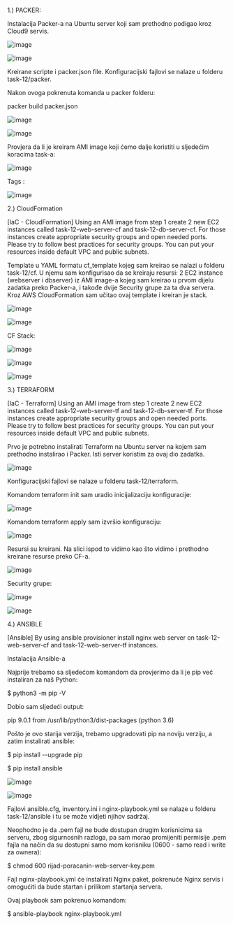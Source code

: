 1.) PACKER:



Instalacija Packer-a na Ubuntu server koji sam prethodno podigao kroz Cloud9 servis.

![image](https://github.com/farisduda/Faris-Cakal-devops-mentorship/assets/39408064/86ed0843-ba88-46d7-9531-41ef4ba574b2)



![image](https://github.com/farisduda/Faris-Cakal-devops-mentorship/assets/39408064/2216fce9-9c9a-4a01-96a1-cf698144114b)

Kreirane scripte i packer.json file. Konfiguracijski fajlovi se nalaze u folderu task-12/packer.

Nakon ovoga pokrenuta komanda u packer folderu:

packer build packer.json


![image](https://github.com/farisduda/Faris-Cakal-devops-mentorship/assets/39408064/29b9d643-41a9-4ca9-a963-bb7cffca2aa8)




![image](https://github.com/farisduda/Faris-Cakal-devops-mentorship/assets/39408064/0d05b65f-822a-4de2-8952-af9c2fa29873)





Provjera da li je kreiram AMI image koji ćemo dalje koristiti u sljedećim koracima task-a:




![image](https://github.com/farisduda/Faris-Cakal-devops-mentorship/assets/39408064/e4082c0b-e52b-4a97-8757-0e36c327363b)




Tags :



![image](https://github.com/farisduda/Faris-Cakal-devops-mentorship/assets/39408064/deaacaf6-f489-437e-a30b-d855d7ff0bc8)


2.) CloudFormation

[IaC - CloudFormation] Using an AMI image from step 1 create 2 new EC2 instances called task-12-web-server-cf and task-12-db-server-cf. For those instances create appropriate security groups and open needed ports. Please try to follow best practices for security groups. You can put your resources inside default VPC and public subnets.


Template u YAML formatu cf_template kojeg sam kreirao se nalazi u folderu task-12/cf. U njemu sam konfigurisao da se kreiraju resursi: 2 EC2 instance (webserver i dbserver) iz AMI image-a kojeg sam kreirao u prvom dijelu zadatka preko Packer-a, i takođe dvije Security grupe za ta dva servera.
Kroz AWS CloudFormation sam učitao ovaj template i kreiran je stack.



![image](https://github.com/farisduda/Faris-Cakal-devops-mentorship/assets/39408064/37e51960-6c09-4f7d-b209-45d437328ba1)



![image](https://github.com/farisduda/Faris-Cakal-devops-mentorship/assets/39408064/95dc0995-2a42-46bc-bfca-dedf0a1c9ac3)



CF Stack:



![image](https://github.com/farisduda/Faris-Cakal-devops-mentorship/assets/39408064/746cc1c6-12b5-4bb7-aedc-83b23f0a3aa8)




![image](https://github.com/farisduda/Faris-Cakal-devops-mentorship/assets/39408064/bf6c24b4-6c74-4f03-8fbe-c4d71e632c4f)




![image](https://github.com/farisduda/Faris-Cakal-devops-mentorship/assets/39408064/73481e97-3c42-468a-a5bb-6def5a6f16e4)



3.) TERRAFORM

[IaC - Terraform] Using an AMI image from step 1 create 2 new EC2 instances called task-12-web-server-tf and task-12-db-server-tf. For those instances create appropriate security groups and open needed ports. Please try to follow best practices for security groups. You can put your resources inside default VPC and public subnets.


Prvo je potrebno instalirati Terraform na Ubuntu server na kojem sam prethodno instalirao i Packer. Isti server koristim za ovaj dio zadatka.

![image](https://github.com/farisduda/Faris-Cakal-devops-mentorship/assets/39408064/a148fdcd-391d-41a9-8e36-419378750f6b)



Konfiguracijski fajlovi se nalaze u folderu task-12/terraform.


Komandom terraform init sam uradio inicijalizaciju konfiguracije:


![image](https://github.com/farisduda/Faris-Cakal-devops-mentorship/assets/39408064/48a1b2c1-e9f0-4ee9-9b21-14fb328c8172)


Komandom terraform apply sam izvršio konfiguraciju:



![image](https://github.com/farisduda/Faris-Cakal-devops-mentorship/assets/39408064/5d7bdfe8-5a3e-43f6-ba6d-ba81b5b6aba2)


Resursi su kreirani. Na slici ispod to vidimo kao što vidimo i prethodno kreirane resurse preko CF-a.



![image](https://github.com/farisduda/Faris-Cakal-devops-mentorship/assets/39408064/6b6bf024-4857-497e-b387-3b3659bbbeb3)


Security grupe:


![image](https://github.com/farisduda/Faris-Cakal-devops-mentorship/assets/39408064/8ac6673b-5f73-471b-bf76-c2c2b8d70177)



![image](https://github.com/farisduda/Faris-Cakal-devops-mentorship/assets/39408064/a58b0495-988c-4dbf-856c-cb717bb127ec)



4.) ANSIBLE



[Ansible] By using ansible provisioner install nginx web server on task-12-web-server-cf and task-12-web-server-tf instances.




Instalacija Ansible-a


Najprije trebamo sa sljedećom komandom da provjerimo da li je pip već instaliran za naš Python:

$ python3 -m pip -V


Dobio sam sljedeći output:

pip 9.0.1 from /usr/lib/python3/dist-packages (python 3.6)


Pošto je ovo starija verzija, trebamo upgradovati pip na noviju verziju, a zatim instalirati ansible:


$ pip install --upgrade pip

$ pip install ansible


![image](https://github.com/farisduda/Faris-Cakal-devops-mentorship/assets/39408064/781fc74a-d534-4648-919f-e2ca4a26b610)



![image](https://github.com/farisduda/Faris-Cakal-devops-mentorship/assets/39408064/f1e8d041-6ce5-4203-9f54-857c9fb38a0f)




Fajlovi ansible.cfg, inventory.ini i nginx-playbook.yml se nalaze u folderu task-12/ansible i tu se može vidjeti njihov sadržaj.


Neophodno je da .pem fajl ne bude dostupan drugim korisnicima sa serveru, zbog sigurnosnih razloga, pa sam morao promijeniti permisije .pem fajla na način da su dostupni samo mom korisniku (0600 - samo read i write za ownera):

$ chmod 600 rijad-poracanin-web-server-key.pem

Fajl nginx-playbook.yml će instalirati Nginx paket, pokrenuće Nginx servis i omogućiti da bude startan i prilikom startanja servera. 

Ovaj playbook sam pokrenuo komandom:


$ ansible-playbook nginx-playbook.yml






















